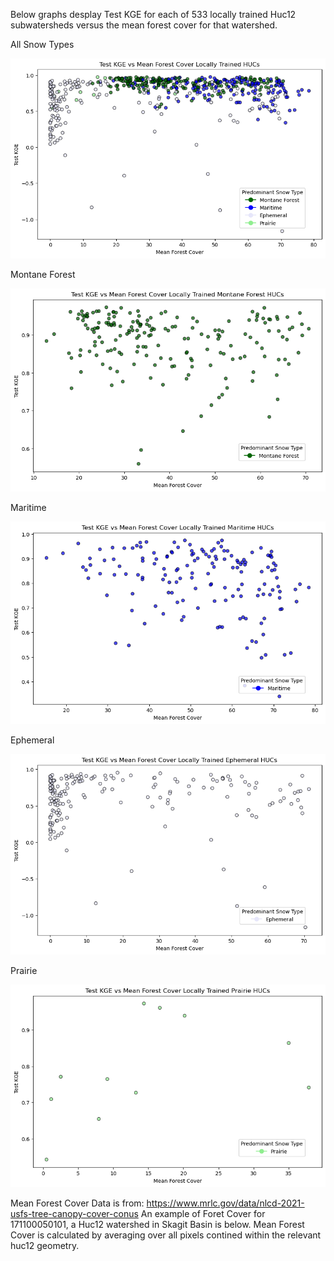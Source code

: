 
Below graphs desplay Test KGE for each of 533 locally trained Huc12 subwatersheds versus the mean forest cover for that watershed. 


All Snow Types 

![All](../notebooks/Ex2_VarianceByHuc/charts/Test_KGE_vs_Mean_Forest_Cover_Locally_Trained_HUCs.png)

Montane Forest

![Montane](../notebooks/Ex2_VarianceByHuc/charts/Test_KGE_vs_Mean_Forest_Cover_Locally_Trained_Montane_Forest_HUCs.png)

Maritime

![Maritime](../notebooks/Ex2_VarianceByHuc/charts/Test_KGE_vs_Mean_Forest_Cover_Locally_Trained_Maritime_HUCs.png)

Ephemeral

![Ephemeral](../notebooks/Ex2_VarianceByHuc/charts/Test_KGE_vs_Mean_Forest_Cover_Locally_Trained_Ephemeral_HUCs.png)

Prairie 

![Prairie](../notebooks/Ex2_VarianceByHuc/charts/Test_KGE_vs_Mean_Forest_Cover_Locally_Trained_Prairie_HUCs.png)

Mean Forest Cover Data is from: https://www.mrlc.gov/data/nlcd-2021-usfs-tree-canopy-cover-conus 
An example of Foret Cover for 171100050101, a Huc12 watershed in Skagit Basin is below.   Mean Forest Cover is calculated by averaging over all pixels contined within the relevant huc12 geometry.  
